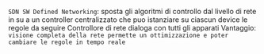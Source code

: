 `SDN SW Defined Networking`: sposta gli algoritmi di controllo dal livello di rete in su a un controller centralizzato che puo istanziare su ciascun device le regole da seguire
Controllore di rete dialoga con tutti gli apparati 
Vantaggio: `visione completa della rete permette un ottimizzazione e poter cambiare le regole in tempo reale `